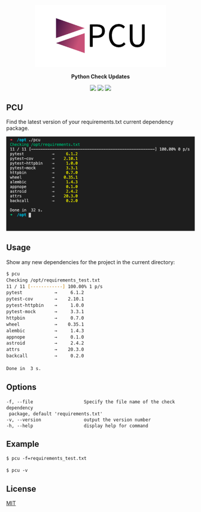 <p align="center">
  <p align="center">
    <img src="media/logo.png" width="350" />
  </p>
  
  <p align="center">
    <b>Python Check Updates</b>
  </p>

  <p align="center"></p>
  
  <p align="center">
    <img src="https://img.shields.io/github/go-mod/go-version/xjh22222228/python-check-updates" />
    <img src="https://img.shields.io/github/v/release/xjh22222228/python-check-updates" />
    <img src="https://img.shields.io/github/license/xjh22222228/python-check-updates" />
  </p>
</p>


## PCU
Find the latest version of your requirements.txt current dependency package.


![](media/screenshot.png)






## Usage

Show any new dependencies for the project in the current directory:

```bash
$ pcu
Checking /opt/requirements_test.txt
11 / 11 [------------] 100.00% 1 p/s
pytest            →     6.1.2
pytest-cov        →    2.10.1
pytest-httpbin    →     1.0.0
pytest-mock       →     3.3.1
httpbin           →     0.7.0
wheel             →    0.35.1
alembic           →     1.4.3
appnope           →     0.1.0
astroid           →     2.4.2
attrs             →    20.3.0
backcall          →     0.2.0

Done in  3 s.
```


## Options

```
-f, --file                   Specify the file name of the check dependency
 package, default 'requirements.txt'
-v, --version                output the version number
-h, --help                   display help for command
```

## Example
```
$ pcu -f=requirements_test.txt

$ pcu -v
```






## License
[MIT](LICENSE)

